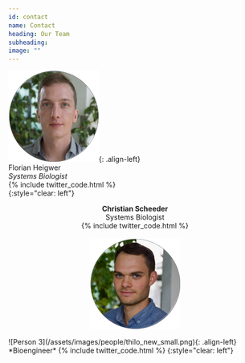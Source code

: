 ```yaml
---
id: contact
name: Contact
heading: Our Team
subheading: 
image: ""
---
```


![Person 1](/assets/images/people/flo_small.png){: .align-left}  
Florian Heigwer  
*Systems Biologist*  
{% include twitter_code.html %}  
{:style="clear: left"}  
<p align="center">
  <b>Christian Scheeder</b><br>
  Systems Biologist</b><br>
  {% include twitter_code.html %}  
  <br><br>
  <img src="assets/images/people/chris_small.png">
</p>  
![Person 3](/assets/images/people/thilo_new_small.png){: .align-left}
*Bioengineer* {% include twitter_code.html %}
{:style="clear: left"}